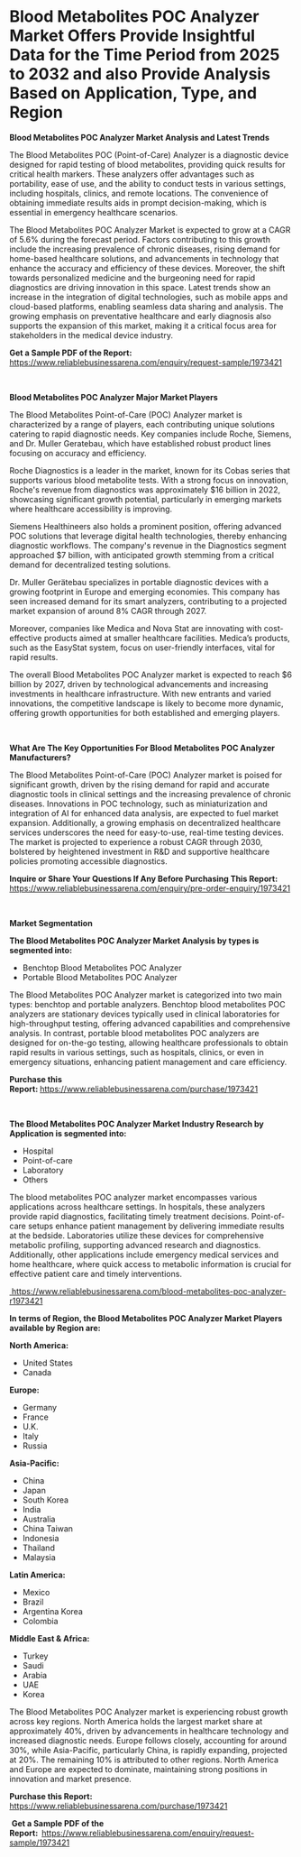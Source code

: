 <p><h1>Blood Metabolites POC Analyzer Market Offers Provide Insightful Data for the Time Period from 2025 to 2032 and also Provide Analysis Based on Application, Type, and Region</h1></p><p><strong>Blood Metabolites POC Analyzer Market Analysis and Latest Trends</strong></p>
<p><p>The Blood Metabolites POC (Point-of-Care) Analyzer is a diagnostic device designed for rapid testing of blood metabolites, providing quick results for critical health markers. These analyzers offer advantages such as portability, ease of use, and the ability to conduct tests in various settings, including hospitals, clinics, and remote locations. The convenience of obtaining immediate results aids in prompt decision-making, which is essential in emergency healthcare scenarios.</p><p>The Blood Metabolites POC Analyzer Market is expected to grow at a CAGR of 5.6% during the forecast period. Factors contributing to this growth include the increasing prevalence of chronic diseases, rising demand for home-based healthcare solutions, and advancements in technology that enhance the accuracy and efficiency of these devices. Moreover, the shift towards personalized medicine and the burgeoning need for rapid diagnostics are driving innovation in this space. Latest trends show an increase in the integration of digital technologies, such as mobile apps and cloud-based platforms, enabling seamless data sharing and analysis. The growing emphasis on preventative healthcare and early diagnosis also supports the expansion of this market, making it a critical focus area for stakeholders in the medical device industry.</p></p>
<p><strong>Get a Sample PDF of the Report:&nbsp;</strong> <a href="https://www.reliablebusinessarena.com/enquiry/request-sample/1973421?utm_campaign=2013&utm_medium=2&utm_source=Github&utm_content=ia&utm_term=16042025&utm_id=blood-metabolites-poc-analyzer">https://www.reliablebusinessarena.com/enquiry/request-sample/1973421</a></p>
<p>&nbsp;</p>
<p><strong>Blood Metabolites POC Analyzer Major Market Players</strong></p>
<p><p>The Blood Metabolites Point-of-Care (POC) Analyzer market is characterized by a range of players, each contributing unique solutions catering to rapid diagnostic needs. Key companies include Roche, Siemens, and Dr. Muller Geratebau, which have established robust product lines focusing on accuracy and efficiency.</p><p>Roche Diagnostics is a leader in the market, known for its Cobas series that supports various blood metabolite tests. With a strong focus on innovation, Roche's revenue from diagnostics was approximately $16 billion in 2022, showcasing significant growth potential, particularly in emerging markets where healthcare accessibility is improving.</p><p>Siemens Healthineers also holds a prominent position, offering advanced POC solutions that leverage digital health technologies, thereby enhancing diagnostic workflows. The company's revenue in the Diagnostics segment approached $7 billion, with anticipated growth stemming from a critical demand for decentralized testing solutions.</p><p>Dr. Muller Gerätebau specializes in portable diagnostic devices with a growing footprint in Europe and emerging economies. This company has seen increased demand for its smart analyzers, contributing to a projected market expansion of around 8% CAGR through 2027.</p><p>Moreover, companies like Medica and Nova Stat are innovating with cost-effective products aimed at smaller healthcare facilities. Medica’s products, such as the EasyStat system, focus on user-friendly interfaces, vital for rapid results.</p><p>The overall Blood Metabolites POC Analyzer market is expected to reach $6 billion by 2027, driven by technological advancements and increasing investments in healthcare infrastructure. With new entrants and varied innovations, the competitive landscape is likely to become more dynamic, offering growth opportunities for both established and emerging players.</p></p>
<p>&nbsp;</p>
<p><strong>What Are The Key Opportunities For Blood Metabolites POC Analyzer Manufacturers?</strong></p>
<p><p>The Blood Metabolites Point-of-Care (POC) Analyzer market is poised for significant growth, driven by the rising demand for rapid and accurate diagnostic tools in clinical settings and the increasing prevalence of chronic diseases. Innovations in POC technology, such as miniaturization and integration of AI for enhanced data analysis, are expected to fuel market expansion. Additionally, a growing emphasis on decentralized healthcare services underscores the need for easy-to-use, real-time testing devices. The market is projected to experience a robust CAGR through 2030, bolstered by heightened investment in R&D and supportive healthcare policies promoting accessible diagnostics.</p></p>
<p><strong>Inquire or Share Your Questions If Any Before Purchasing This Report:</strong> <a href="https://www.reliablebusinessarena.com/enquiry/pre-order-enquiry/1973421?utm_campaign=2013&utm_medium=2&utm_source=Github&utm_content=ia&utm_term=16042025&utm_id=blood-metabolites-poc-analyzer">https://www.reliablebusinessarena.com/enquiry/pre-order-enquiry/1973421</a></p>
<p>&nbsp;</p>
<p><strong>Market Segmentation</strong></p>
<p><strong>The Blood Metabolites POC Analyzer Market Analysis by types is segmented into:</strong></p>
<p><ul><li>Benchtop Blood Metabolites POC Analyzer</li><li>Portable Blood Metabolites POC Analyzer</li></ul></p>
<p><p>The Blood Metabolites POC Analyzer market is categorized into two main types: benchtop and portable analyzers. Benchtop blood metabolites POC analyzers are stationary devices typically used in clinical laboratories for high-throughput testing, offering advanced capabilities and comprehensive analysis. In contrast, portable blood metabolites POC analyzers are designed for on-the-go testing, allowing healthcare professionals to obtain rapid results in various settings, such as hospitals, clinics, or even in emergency situations, enhancing patient management and care efficiency.</p></p>
<p><strong>Purchase this Report:&nbsp;</strong><a href="https://www.reliablebusinessarena.com/purchase/1973421?utm_campaign=2013&utm_medium=2&utm_source=Github&utm_content=ia&utm_term=16042025&utm_id=blood-metabolites-poc-analyzer">https://www.reliablebusinessarena.com/purchase/1973421</a></p>
<p>&nbsp;</p>
<p><strong>The Blood Metabolites POC Analyzer Market Industry Research by Application is segmented into:</strong></p>
<p><ul><li>Hospital</li><li>Point-of-care</li><li>Laboratory</li><li>Others</li></ul></p>
<p><p>The blood metabolites POC analyzer market encompasses various applications across healthcare settings. In hospitals, these analyzers provide rapid diagnostics, facilitating timely treatment decisions. Point-of-care setups enhance patient management by delivering immediate results at the bedside. Laboratories utilize these devices for comprehensive metabolic profiling, supporting advanced research and diagnostics. Additionally, other applications include emergency medical services and home healthcare, where quick access to metabolic information is crucial for effective patient care and timely interventions.</p></p>
<p><a href="https://www.reliablebusinessarena.com/blood-metabolites-poc-analyzer-r1973421?utm_campaign=2013&utm_medium=2&utm_source=Github&utm_content=ia&utm_term=16042025&utm_id=blood-metabolites-poc-analyzer">&nbsp;https://www.reliablebusinessarena.com/blood-metabolites-poc-analyzer-r1973421</a></p>
<p><strong>In terms of Region, the Blood Metabolites POC Analyzer Market Players available by Region are:</strong></p>
<p>
    <p> <strong> North America: </strong>
        <ul>
            <li>United States</li>
            <li>Canada</li>
        </ul>
        </p> 
    <p> <strong> Europe: </strong>
        <ul>
            <li>Germany</li>
            <li>France</li>
            <li>U.K.</li>
            <li>Italy</li>
            <li>Russia</li>
        </ul>
        </p> 
    <p> <strong> Asia-Pacific: </strong>
        <ul>
            <li>China</li>
            <li>Japan</li>
            <li>South Korea</li>
            <li>India</li>
            <li>Australia</li>
            <li>China Taiwan</li>
            <li>Indonesia</li>
            <li>Thailand</li>
            <li>Malaysia</li>
        </ul>
        </p> 
    <p> <strong> Latin America: </strong>
        <ul>
            <li>Mexico</li>
            <li>Brazil</li>
            <li>Argentina Korea</li>
            <li>Colombia</li>
        </ul>
        </p> 
    <p> <strong> Middle East & Africa: </strong>
        <ul>
            <li>Turkey</li>
            <li>Saudi</li>
            <li>Arabia</li>
            <li>UAE</li>
            <li>Korea</li>
        </ul>
    </p>
    </p>
<p><p>The Blood Metabolites POC Analyzer market is experiencing robust growth across key regions. North America holds the largest market share at approximately 40%, driven by advancements in healthcare technology and increased diagnostic needs. Europe follows closely, accounting for around 30%, while Asia-Pacific, particularly China, is rapidly expanding, projected at 20%. The remaining 10% is attributed to other regions. North America and Europe are expected to dominate, maintaining strong positions in innovation and market presence.</p></p>
<p><strong>Purchase this Report: </strong><a href="https://www.reliablebusinessarena.com/purchase/1973421?utm_campaign=2013&utm_medium=2&utm_source=Github&utm_content=ia&utm_term=16042025&utm_id=blood-metabolites-poc-analyzer">https://www.reliablebusinessarena.com/purchase/1973421</a></p>
<p>&nbsp;<strong>Get a Sample PDF of the Report:&nbsp;&nbsp;</strong><a href="https://www.reliablebusinessarena.com/enquiry/request-sample/1973421?utm_campaign=2013&utm_medium=2&utm_source=Github&utm_content=ia&utm_term=16042025&utm_id=blood-metabolites-poc-analyzer">https://www.reliablebusinessarena.com/enquiry/request-sample/1973421</a></p>
<p><strong></strong></p>
<p><p></p><p></p><p></p></p>